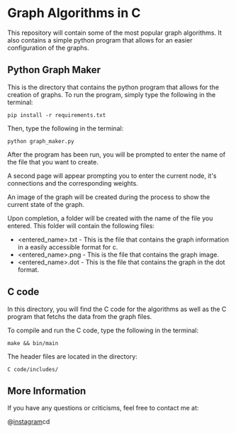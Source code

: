 # Graph Algorithms in C 

This repository will contain some of the most popular graph algorithms. It also contains a simple python program that allows for an easier configuration of the graphs. 

## Python Graph Maker

This is the directory that contains the python program that allows for the creation of graphs. To run the program, simply type the following in the terminal:

```pip install -r requirements.txt```

Then, type the following in the terminal:

```python graph_maker.py```

After the program has been run, you will be prompted to enter the name of the file that you want to create. 

A second page will appear prompting you to enter the current node, it's connections and the corresponding weights.

An image of the graph will be created during the process to show the current state of the graph.

Upon completion, a folder will be created with the name of the file you entered. This folder will contain the following files:
- <entered_name>.txt - This is the file that contains the graph information in a easily accessible format for c.
- <entered_name>.png - This is the file that contains the graph image.
- <entered_name>.dot - This is the file that contains the graph in the dot format.

## C code

In this directory, you will find the C code for the algorithms as well as the C program that fetchs the data from the graph files.

To compile and run the C code, type the following in the terminal:

```make && bin/main```

The header files are located in the directory:

```C code/includes/```

## More Information

If you have any questions or criticisms, feel free to contact me at:

@[instagram](https://www.instagram.com/fabiocfabini/)cd
